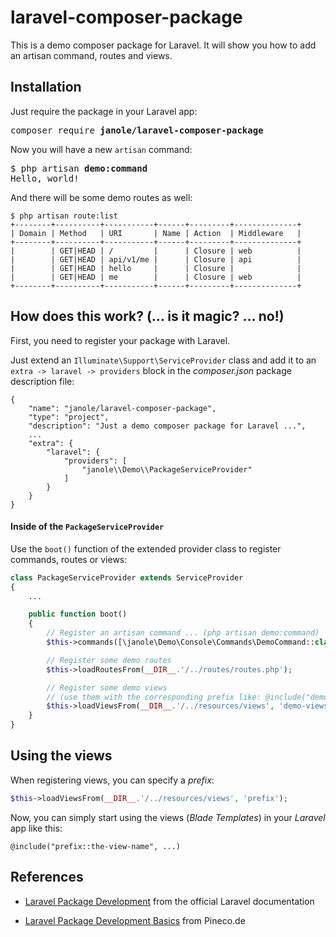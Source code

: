 # laravel-composer-package
This is a demo composer package for Laravel. It will show you how to add an artisan command, routes and views.

## Installation

Just require the package in your Laravel app:

<pre>
composer require <b>janole/laravel-composer-package</b>
</pre>

Now you will have a new `artisan` command:

<pre>
$ php artisan <b>demo:command</b>
Hello, world!
</pre>

And there will be some demo routes as well:

```
$ php artisan route:list
+--------+----------+-----------+------+---------+--------------+
| Domain | Method   | URI       | Name | Action  | Middleware   |
+--------+----------+-----------+------+---------+--------------+
|        | GET|HEAD | /         |      | Closure | web          |
|        | GET|HEAD | api/v1/me |      | Closure | api          |
|        | GET|HEAD | hello     |      | Closure |              |
|        | GET|HEAD | me        |      | Closure | web          |
+--------+----------+-----------+------+---------+--------------+
```

## How does this work? (... is it magic? ... no!)

First, you need to register your package with Laravel.

Just extend an `Illuminate\Support\ServiceProvider` class and add it to an `extra -> laravel -> providers` block in the *composer.json* package description file:

```
{
    "name": "janole/laravel-composer-package",
    "type": "project",
    "description": "Just a demo composer package for Laravel ...",
    ...
    "extra": {
        "laravel": {
            "providers": [
                "janole\\Demo\\PackageServiceProvider"
            ]
        }
    }
}
```

#### Inside of the `PackageServiceProvider`

Use the `boot()` function of the extended provider class to register commands, routes or views:

```php
class PackageServiceProvider extends ServiceProvider
{
    ...

    public function boot()
    {
        // Register an artisan command ... (php artisan demo:command)
        $this->commands([\janole\Demo\Console\Commands\DemoCommand::class]);

        // Register some demo routes
        $this->loadRoutesFrom(__DIR__.'/../routes/routes.php');

        // Register some demo views
        // (use them with the corresponding prefix like: @include("demo-views::the-view-name"))
        $this->loadViewsFrom(__DIR__.'/../resources/views', 'demo-views');
    }
}
```

## Using the views

When registering views, you can specify a *prefix*:

```php
$this->loadViewsFrom(__DIR__.'/../resources/views', 'prefix');
```

Now, you can simply start using the views (_Blade Templates_) in your *Laravel* app like this:

```blade
@include("prefix::the-view-name", ...)
```

## References

- [Laravel Package Development](https://laravel.com/docs/5.8/packages) from the official Laravel documentation

- [Laravel Package Development Basics](https://pineco.de/laravel-package-development-basics/) from Pineco.de
